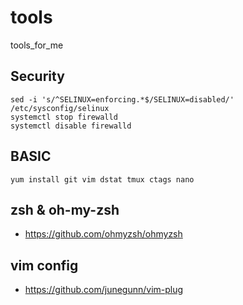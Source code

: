 tools
=====

tools_for_me

Security
-----------
```
sed -i 's/^SELINUX=enforcing.*$/SELINUX=disabled/' /etc/sysconfig/selinux
systemctl stop firewalld
systemctl disable firewalld
```

BASIC
-------------
```
yum install git vim dstat tmux ctags nano
```

zsh & oh-my-zsh
-------------
* https://github.com/ohmyzsh/ohmyzsh

vim config
------------
* https://github.com/junegunn/vim-plug
